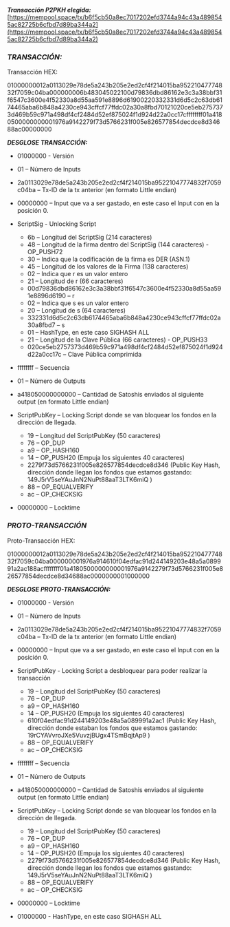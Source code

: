 **_Transacción P2PKH elegida:_**
[https://mempool.space/tx/b6f5cb50a8ec7017202efd3744a94c43a4898545ac82725b6cfbd7d89ba344a2](https://mempool.space/tx/b6f5cb50a8ec7017202efd3744a94c43a4898545ac82725b6cfbd7d89ba344a2)

### **_TRANSACCIÓN:_**

Transacción HEX:

01000000012a0113029e78de5a243b205e2ed2cf4f214015ba95221047774832f7059c04ba000000006b483045022100d79836dbd86162e3c3a38bbf31f6547c3600e4f52330a8d55aa591e8896d61900220332331d6d5c2c63db6174465aba6b848a4230ce943cffcf77ffdc02a30a8fbd70121020ce5eb2757373d469b59c971a498df4cf2484d52ef875024f1d924d22a0cc17cffffffff01a4180500000000001976a9142279f73d5766231f005e826577854decdce8d34688ac00000000

**_DESGLOSE TRANSACCIÓN:_**

- 01000000 - Versión

- 01 – Número de Inputs

- 2a0113029e78de5a243b205e2ed2cf4f214015ba95221047774832f7059c04ba – Tx-ID de la tx anterior (en formato Little endian)

- 00000000 – Input que va a ser gastado, en este caso el Input con en la posición 0.

- ScriptSig - Unlocking Script
	- 6b – Longitud del ScriptSig (214 caracteres)
	- 48 – Longitud de la firma dentro del ScriptSig (144 caracteres) - OP_PUSH72
	- 30 – Indica que la codificación de la firma es DER (ASN.1)
	- 45 – Longitud de los valores de la Firma (138 caracteres)
	- 02 – Indica que r es un valor entero
	- 21 – Longitud de r (66 caracteres)
	- 00d79836dbd86162e3c3a38bbf31f6547c3600e4f52330a8d55aa591e8896d6190 – r  
	- 02 – Indica que s es un valor entero
	- 20 – Longitud de s (64 caracteres)
	- 332331d6d5c2c63db6174465aba6b848a4230ce943cffcf77ffdc02a30a8fbd7 – s
	- 01 – HashType, en este caso SIGHASH ALL
	- 21 – Longitud de la Clave Pública (66 caracteres) - OP_PUSH33
	- 020ce5eb2757373d469b59c971a498df4cf2484d52ef875024f1d924d22a0cc17c – Clave Pública comprimida

- ffffffff – Secuencia

- 01 – Número de Outputs

- a418050000000000 – Cantidad de Satoshis enviados al siguiente output (en formato Little endian)

- ScriptPubKey – Locking Script donde se van bloquear los fondos en la dirección de llegada.
	- 19 – Longitud del ScriptPubKey (50 caracteres)
	- 76 – OP_DUP
	- a9 – OP_HASH160
	- 14 – OP_PUSH20 (Empuja los siguientes 40 caracteres)
	- 2279f73d5766231f005e826577854decdce8d346 (Public Key Hash, dirección donde llegan los fondos que estamos gastando: 149J5rV5seYAuJnN2NuPt88aaT3LTK6miQ )
	- 88 – OP_EQUALVERIFY
	- ac – OP_CHECKSIG

- 00000000 – Locktime

### **_PROTO-TRANSACCIÓN_**

Proto-Transacción HEX:

01000000012a0113029e78de5a243b205e2ed2cf4f214015ba95221047774832f7059c04ba000000001976a914610f04edfac91d244149203e48a5a089991a2ac188acffffffff01a4180500000000001976a9142279f73d5766231f005e826577854decdce8d34688ac0000000001000000

**_DESGLOSE PROTO-TRANSACCIÓN:_**

- 01000000 - Versión

- 01 – Número de Inputs

- 2a0113029e78de5a243b205e2ed2cf4f214015ba95221047774832f7059c04ba – Tx-ID de la tx anterior (en formato Little endian)

- 00000000 – Input que va a ser gastado, en este caso el Input con en la posición 0.

- ScriptPubKey - Locking Script a desbloquear para poder realizar la transacción
	- 19 – Longitud del ScriptPubKey (50 caracteres)
	- 76 – OP_DUP
	- a9 – OP_HASH160
	- 14 – OP_PUSH20 (Empuja los siguientes 40 caracteres)
	- 610f04edfac91d244149203e48a5a089991a2ac1 (Public Key Hash, dirección donde estaban los fondos que estamos gastando: 19rCYAVvroJXe5VuvzjBUgx4TSmBqjtAp9 )
	- 88 – OP_EQUALVERIFY
	- ac – OP_CHECKSIG

- ffffffff – Secuencia

- 01 – Número de Outputs

- a418050000000000 – Cantidad de Satoshis enviados al siguiente output (en formato Little endian)

- ScriptPubKey – Locking Script donde se van bloquear los fondos en la dirección de llegada.
	- 19 – Longitud del ScriptPubKey (50 caracteres)
	- 76 – OP_DUP
	- a9 – OP_HASH160
	- 14 – OP_PUSH20 (Empuja los siguientes 40 caracteres)
	- 2279f73d5766231f005e826577854decdce8d346 (Public Key Hash, dirección donde llegan los fondos que estamos gastando: 149J5rV5seYAuJnN2NuPt88aaT3LTK6miQ )
	- 88 – OP_EQUALVERIFY
	- ac – OP_CHECKSIG

- 00000000 – Locktime

- 01000000 - HashType, en este caso SIGHASH ALL
